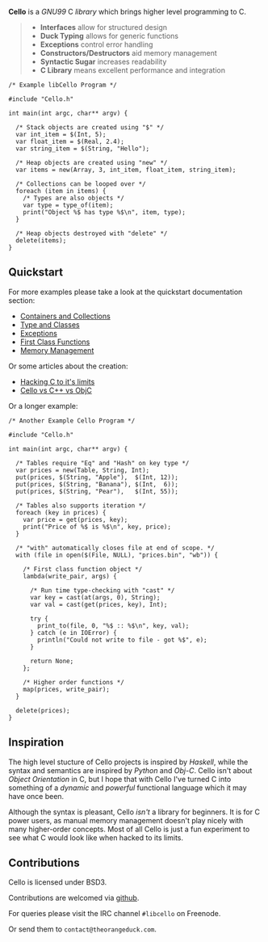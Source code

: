 __Cello__ is a _GNU99_ C _library_ which brings higher level programming to C.

<blockquote>

<ul>
  <li> <strong>Interfaces</strong> allow for structured design </li>
  <li> <strong>Duck Typing</strong> allows for generic functions </li>
  <li> <strong>Exceptions</strong> control error handling </li>
  <li> <strong>Constructors/Destructors</strong> aid memory management </li>
  <li> <strong>Syntactic Sugar</strong> increases readability </li>
  <li> <strong>C Library</strong> means excellent performance and integration </li>
</ul>

</blockquote>


    /* Example libCello Program */

    #include "Cello.h"

    int main(int argc, char** argv) {

      /* Stack objects are created using "$" */
      var int_item = $(Int, 5);
      var float_item = $(Real, 2.4);
      var string_item = $(String, "Hello");

      /* Heap objects are created using "new" */
      var items = new(Array, 3, int_item, float_item, string_item);
      
      /* Collections can be looped over */
      foreach (item in items) {
        /* Types are also objects */
        var type = type_of(item);
        print("Object %$ has type %$\n", item, type);
      }
      
      /* Heap objects destroyed with "delete" */
      delete(items); 
    }
      
Quickstart
----------

For more examples please take a look at the quickstart documentation section:

* [Containers and Collections](/documentation/containers)
* [Type and Classes](/documentation/types)
* [Exceptions](/documentation/exceptions)
* [First Class Functions](/documentation/functions)
* [Memory Management](/documentation/memory)

Or some articles about the creation:

* [Hacking C to it's limits](/documentation/hacking)
* [Cello vs C++ vs ObjC](/documentation/comparison)

Or a longer example:

    /* Another Example Cello Program */

    #include "Cello.h"

    int main(int argc, char** argv) {
      
      /* Tables require "Eq" and "Hash" on key type */
      var prices = new(Table, String, Int);
      put(prices, $(String, "Apple"),  $(Int, 12)); 
      put(prices, $(String, "Banana"), $(Int,  6)); 
      put(prices, $(String, "Pear"),   $(Int, 55)); 

      /* Tables also supports iteration */
      foreach (key in prices) {
        var price = get(prices, key);
        print("Price of %$ is %$\n", key, price);
      }
      
      /* "with" automatically closes file at end of scope. */
      with (file in open($(File, NULL), "prices.bin", "wb")) {
      
        /* First class function object */
        lambda(write_pair, args) {
          
          /* Run time type-checking with "cast" */
          var key = cast(at(args, 0), String);
          var val = cast(get(prices, key), Int);
          
          try {
            print_to(file, 0, "%$ :: %$\n", key, val);
          } catch (e in IOError) {
            println("Could not write to file - got %$", e);
          }

          return None;
        };
        
        /* Higher order functions */
        map(prices, write_pair);
      }
      
      delete(prices);
    }

Inspiration
-----------

The high level stucture of Cello projects is inspired by _Haskell_, while the syntax and semantics are inspired by _Python_ and _Obj-C_. Cello isn't about _Object Orientation_ in C, but I hope that with Cello I've turned C into something of a _dynamic_ and _powerful_ functional language which it may have once been.

Although the syntax is pleasant, Cello _isn't_ a library for beginners. It is for C power users, as manual memory management doesn't play nicely with many higher-order concepts. Most of all Cello is just a fun experiment to see what C would look like when hacked to its limits.

Contributions
-------------

Cello is licensed under BSD3.

Contributions are welcomed via [github](https://github.com/orangeduck/libCello).

For queries please visit the IRC channel `#libcello` on Freenode. 

Or send them to `contact@theorangeduck.com`.

